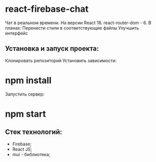 # react-firebase-chat
Чат в реальном времени. На версии React 18. react-router-dom - 6.
В планах: 
Перенести стили в соответствующие файлы
Улучшить интерфейс

## Установка и запуск проекта:
Клонировать репозиторий
Установить зависимости:
# npm install
Запустить сервер:
# npm start

##  Стек технологий:
* Firebase;
* React JS;
* mui -  библиотека;
